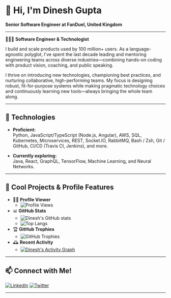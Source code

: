 # 👋 Hi, I'm Dinesh Gupta

**Senior Software Engineer at FanDuel, United Kingdom**

---

👨🏻‍💻 **Software Engineer & Technologist**

I build and scale products used by 100 million+ users. As a language-agnostic polyglot, I’ve spent the last decade leading and mentoring engineering teams across diverse industries—combining hands-on coding with product vision, coaching, and public speaking.

I thrive on introducing new technologies, championing best practices, and nurturing collaborative, high-performing teams. My focus is designing robust, fit-for-purpose systems while making pragmatic technology choices and continuously learning new tools—always bringing the whole team along.

---

## 🔧 Technologies

- **Proficient:**  
  Python, JavaScript/TypeScript (Node.js, Angular), AWS, SQL, Kubernetes, Microservices, REST, Socket.IO, RabbitMQ, Bash / Zsh, Git / GitHub, CI/CD (Travis CI, Jenkins), and more.

- **Currently exploring:**  
  Java, React, GraphQL, TensorFlow, Machine Learning, and Neural Networks.

---

## 🚀 Cool Projects & Profile Features

- 🧑‍💼 **Profile Viewer**
  - ![Profile Views](https://komarev.com/ghpvc/?username=dineshgupta630&label=Profile%20views&color=0e75b6&style=flat)
- 📊 **GitHub Stats**
  - ![Dinesh's GitHub stats](https://github-readme-stats.vercel.app/api?username=dineshgupta630&show_icons=true&theme=radical)
  - ![Top Langs](https://github-readme-stats.vercel.app/api/top-langs/?username=dineshgupta630&layout=compact&theme=radical)
- 🏆 **GitHub Trophies**
  - ![GitHub Trophies](https://github-profile-trophy.vercel.app/?username=dineshgupta630&theme=darkhub)
- 🕰️ **Recent Activity**
  - [![Dinesh's Activity Graph](https://github-readme-activity-graph.vercel.app/graph?username=dineshgupta630&theme=github-compact)](https://github.com/dineshgupta630)

---

## 📫 Connect with Me!

[![LinkedIn](https://img.shields.io/badge/-LinkedIn-0077B5?style=flat-square&logo=linkedin&logoColor=white&link=https://www.linkedin.com/in/dineshgupta630/)](https://www.linkedin.com/in/dineshgupta630/)
[![Twitter](https://img.shields.io/badge/-@dineshgupta630-1da1f2?style=flat-square&logo=twitter&logoColor=white&link=https://twitter.com/dineshgupta630)](https://twitter.com/dineshgupta630)

---
